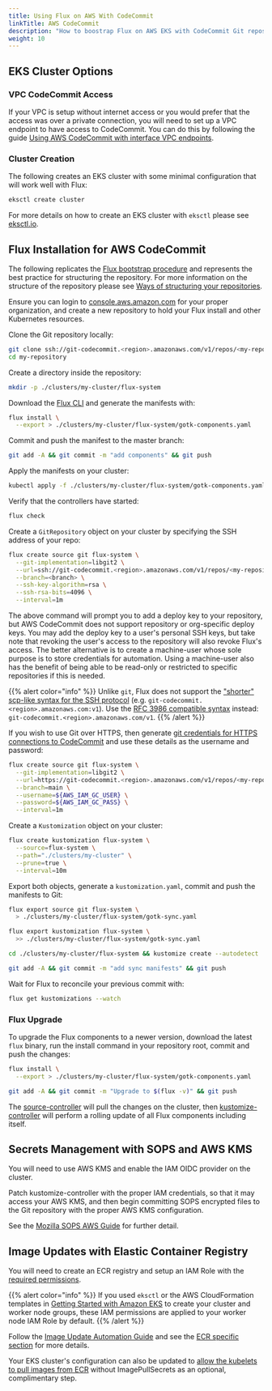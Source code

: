 ```yaml
---
title: Using Flux on AWS With CodeCommit
linkTitle: AWS CodeCommit
description: "How to boostrap Flux on AWS EKS with CodeCommit Git repositories."
weight: 10
---
```


## EKS Cluster Options

### VPC CodeCommit Access

If your VPC is setup without internet access or you would prefer that the access was over a private connection, you
will need to set up a VPC endpoint to have access to CodeCommit. You can do this by following the guide [Using AWS
CodeCommit with interface VPC endpoints](https://docs.aws.amazon.com/codecommit/latest/userguide/codecommit-and-interface-VPC.html).

### Cluster Creation

The following creates an EKS cluster with some minimal configuration that will work well with Flux:

```sh
eksctl create cluster
```

For more details on how to create an EKS cluster with `eksctl` please see [eksctl.io](https://eksctl.io).

## Flux Installation for AWS CodeCommit

The following replicates the [Flux bootstrap procedure](../installation.md#bootstrap) and represents
the best practice for structuring the repository. For more information on the structure of the repository
please see [Ways of structuring your repositories](../guides/repository-structure.md).

Ensure you can login to [console.aws.amazon.com](https://console.aws.amazon.com) for your proper organization,
and create a new repository to hold your Flux install and other Kubernetes resources.

Clone the Git repository locally:

```sh
git clone ssh://git-codecommit.<region>.amazonaws.com/v1/repos/<my-repository>
cd my-repository
```

Create a directory inside the repository:

```sh
mkdir -p ./clusters/my-cluster/flux-system
```

Download the [Flux CLI](../installation.md#install-the-flux-cli) and generate the manifests with:

```sh
flux install \
  --export > ./clusters/my-cluster/flux-system/gotk-components.yaml
```

Commit and push the manifest to the master branch:

```sh
git add -A && git commit -m "add components" && git push
```

Apply the manifests on your cluster:

```sh
kubectl apply -f ./clusters/my-cluster/flux-system/gotk-components.yaml
```

Verify that the controllers have started:

```sh
flux check
```

Create a `GitRepository` object on your cluster by specifying the SSH address of your repo:

```sh
flux create source git flux-system \
  --git-implementation=libgit2 \
  --url=ssh://git-codecommit.<region>.amazonaws.com/v1/repos/<my-repository> \
  --branch=<branch> \
  --ssh-key-algorithm=rsa \
  --ssh-rsa-bits=4096 \
  --interval=1m
```

The above command will prompt you to add a deploy key to your repository, but AWS CodeCommit
does not support repository or org-specific deploy keys. You may add the deploy key to a user's
personal SSH keys, but take note that revoking the user's access to the repository will
also revoke Flux's access. The better alternative is to create a machine-user whose sole purpose is
to store credentials for automation. Using a machine-user also has the benefit of being able to be read-only or
restricted to specific repositories if this is needed.

{{% alert color="info" %}}
Unlike `git`, Flux does not support the ["shorter" scp-like syntax for the SSH
protocol](https://git-scm.com/book/en/v2/Git-on-the-Server-The-Protocols#_the_ssh_protocol)
(e.g. `git-codecommit.<region>.amazonaws.com:v1`).
Use the [RFC 3986 compatible syntax](https://tools.ietf.org/html/rfc3986#section-3) instead: `git-codecommit.<region>.amazonaws.com/v1`.
{{% /alert %}}

If you wish to use Git over HTTPS, then generate [git credentials for HTTPS connections
to CodeCommit](https://docs.aws.amazon.com/codecommit/latest/userguide/setting-up-gc.html#setting-up-gc-iam)
and use these details as the username and password:

```sh
flux create source git flux-system \
  --git-implementation=libgit2 \
  --url=https://git-codecommit.<region>.amazonaws.com/v1/repos/<my-repository> \
  --branch=main \
  --username=${AWS_IAM_GC_USER} \
  --password=${AWS_IAM_GC_PASS} \
  --interval=1m
```

Create a `Kustomization` object on your cluster:

```sh
flux create kustomization flux-system \
  --source=flux-system \
  --path="./clusters/my-cluster" \
  --prune=true \
  --interval=10m
```

Export both objects, generate a `kustomization.yaml`, commit and push the manifests to Git:

```sh
flux export source git flux-system \
  > ./clusters/my-cluster/flux-system/gotk-sync.yaml

flux export kustomization flux-system \
  >> ./clusters/my-cluster/flux-system/gotk-sync.yaml

cd ./clusters/my-cluster/flux-system && kustomize create --autodetect

git add -A && git commit -m "add sync manifests" && git push
```

Wait for Flux to reconcile your previous commit with:

```sh
flux get kustomizations --watch
```

### Flux Upgrade

To upgrade the Flux components to a newer version, download the latest `flux` binary,
run the install command in your repository root, commit and push the changes:

```sh
flux install \
  --export > ./clusters/my-cluster/flux-system/gotk-components.yaml

git add -A && git commit -m "Upgrade to $(flux -v)" && git push
```

The [source-controller](../components/source/_index.md) will pull the changes on the cluster,
then [kustomize-controller](../components/source/_index.md) will perform a rolling update of
all Flux components including itself.

## Secrets Management with SOPS and AWS KMS

You will need to use AWS KMS and enable the IAM OIDC provider on the cluster.

Patch kustomize-controller with the proper IAM credentials, so that it may access your AWS KMS, and then begin
committing SOPS encrypted files to the Git repository with the proper AWS KMS configuration.

See the [Mozilla SOPS AWS Guide](../guides/mozilla-sops.md#aws) for further detail.

## Image Updates with Elastic Container Registry

You will need to create an ECR registry and setup an IAM Role with the [required
permissions](https://docs.aws.amazon.com/AmazonECR/latest/userguide/ECR_on_EKS.html).

{{% alert color="info" %}}
If you used `eksctl` or the AWS CloudFormation templates in [Getting Started with Amazon
EKS](https://docs.aws.amazon.com/eks/latest/userguide/getting-started.html) to create your cluster and worker
node groups, these IAM permissions are applied to your worker node IAM Role by default.
{{% /alert %}}

Follow the [Image Update Automation Guide](../guides/image-update.md) and see the
[ECR specific section](../guides/image-update.md#aws-elastic-container-registry) for more details.

Your EKS cluster's configuration can also be updated to
[allow the kubelets to pull images from ECR](https://docs.aws.amazon.com/AmazonECR/latest/userguide/ECR_on_EKS.html)
without ImagePullSecrets as an optional, complimentary step.
